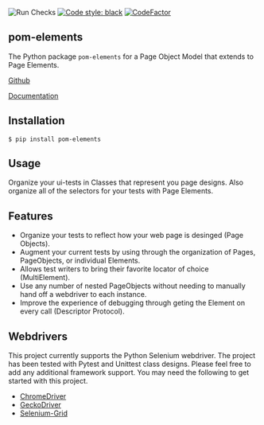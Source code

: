 ![Run Checks](https://github.com/nickbeaird/pom-elements/workflows/Run%20Checks/badge.svg?branch=master)
[![Code style: black](https://img.shields.io/badge/code%20style-black-000000.svg)](https://github.com/psf/black)
[![CodeFactor](https://www.codefactor.io/repository/github/nickbeaird/pom-elements/badge?s=32178acb85e5cbeb67ab7378f6796de066ec16dd)](https://www.codefactor.io/repository/github/nickbeaird/pom-elements)

## pom-elements

The Python package `pom-elements` for a Page Object Model that extends to Page Elements.

[Github](https://github.com/nickbeaird/pom-elements/)

[Documentation](https://nickbeaird.github.io/pom-elements/)

## Installation

    $ pip install pom-elements

## Usage

Organize your ui-tests in Classes that represent you page designs. Also organize all of the selectors for your tests with Page Elements.

## Features

- Organize your tests to reflect how your web page is desinged (Page Objects).
- Augment your current tests by using through the organization of Pages, PageObjects, or individual Elements.
- Allows test writers to bring their favorite locator of choice (MultiElement).
- Use any number of nested PageObjects without needing to manually hand off a webdriver to each instance.
- Improve the experience of debugging through geting the Element on every call (Descriptor Protocol).

## Webdrivers

This project currently supports the Python Selenium webdriver. The project has been tested with Pytest and Unittest class designs. Please feel free to add any additional framework support. You may need the following to get started with this project.

- [ChromeDriver](https://chromedriver.chromium.org/)
- [GeckoDriver](https://github.com/mozilla/geckodriver/releases)
- [Selenium-Grid](https://www.selenium.dev/documentation/en/grid/)
